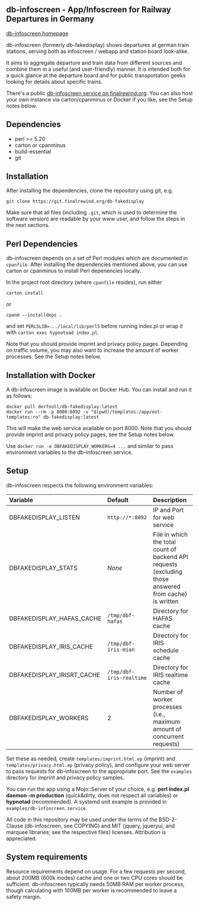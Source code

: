 db-infoscreen - App/Infoscreen for Railway Departures in Germany
---

[db-infoscreen homepage](https://finalrewind.org/projects/db-fakedisplay/)

db-infoscreen (formerly db-fakedisplay) shows departures at german train
stations, serving both as infoscreen / webapp and station board look-alike.

It aims to aggregate departure and train data from different sources and
combine them in a useful (and user-friendly) manner. It is intended both for a
quick glance at the departure board and for public transportation geeks looking
for details about specific trains.

There's a public [db-infoscreen service on
finalrewind.org](https://dbf.finalrewind.org/). You can also host your own
instance via carton/cpanminus or Docker if you like, see the Setup notes below.


Dependencies
---

 * perl >= 5.20
 * carton or cpanminus
 * build-essential
 * git

Installation
---

After installing the dependencies, clone the repository using git, e.g.

```
git clone https://git.finalrewind.org/db-fakedisplay
```

Make sure that all files (including `.git`, which is used to determine the
software version) are readable by your www user, and follow the steps in the
next sections.

Perl Dependencies
---

db-infoscreen depends on a set of Perl modules which are documented in
`cpanfile`. After installing the dependencies mentioned above, you can use
carton or cpanminus to install Perl depenencies locally.

In the project root directory (where `cpanfile` resides), run either

```
carton install
```

or

```
cpanm --installdeps .
```

and set `PERL5LIB=.../local/lib/perl5` before running index.pl or wrap it
with `carton exec hypnotoad index.pl`.

Note that you should provide imprint and privacy policy pages. Depending on
traffic volume, you may also want to increase the amount of worker processes.
See the Setup notes below.

Installation with Docker
---

A db-infoscreen image is available on Docker Hub. You can install and run it
as follows:

```
docker pull derfnull/db-fakedisplay:latest
docker run --rm -p 8000:8092 -v "$(pwd)/templates:/app/ext-templates:ro" db-fakedisplay:latest
```

This will make the web service available on port 8000.  Note that you should
provide imprint and privacy policy pages, see the Setup notes below.

Use `docker run -e DBFAKEDISPLAY_WORKERS=4 ...` and similar to pass environment
variables to the db-infoscreen service.

Setup
---

db-infoscreen respects the following environment variables:

| Variable | Default | Description |
| :------- | :------ | :---------- |
| DBFAKEDISPLAY\_LISTEN | `http://*:8092` | IP and Port for web service |
| DBFAKEDISPLAY\_STATS | _None_ | File in which the total count of backend API requests (excluding those answered from cache) is written |
| DBFAKEDISPLAY\_HAFAS\_CACHE | `/tmp/dbf-hafas` | Directory for HAFAS cache |
| DBFAKEDISPLAY\_IRIS\_CACHE | `/tmp/dbf-iris-mian` | Directory for IRIS schedule cache |
| DBFAKEDISPLAY\_IRISRT\_CACHE | `/tmp/dbf-iris-realtime` | Directory for IRIS realtime cache |
| DBFAKEDISPLAY\_WORKERS | 2 | Number of worker processes (i.e., maximum amount of concurrent requests) |

Set these as needed, create `templates/imprint.html.ep` (imprint) and
`templates/privacy.html.ep` (privacy policy), and configure your web server to
pass requests for db-infoscreen to the appropriate port. See the
`examples` directory for imprint and privacy policy samples.

You can run the app using a Mojo::Server of your choice, e.g.  **perl
index.pl daemon -m production** (quick&dirty, does not respect all variables)
or **hypnotad** (recommended). A systemd unit example is provided in
`examples/db-infoscreen.service`.

All code in this repository may be used under the terms of the BSD-2-Clause
(db-infoscreen, see COPYING) and MIT (jquery, jqueryui, and marquee libraries;
see the respective files) licenses.  Attribution is appreciated.

System requirements
---

Resource requirements depend on usage. For a few requests per second, about
200MB (600k inodes) cache and one or two CPU cores should be sufficient.
db-infoscreen typically needs 50MB RAM per worker process, though calculating
with 100MB per worker is recommended to leave a safety margin.
